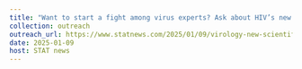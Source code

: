 ```yaml
---
title: "Want to start a fight among virus experts? Ask about HIV’s new name"
collection: outreach
outreach_url: https://www.statnews.com/2025/01/09/virology-new-scientific-names-for-hiv-covid-19-in-updated-viral-taxonomy/
date: 2025-01-09
host: STAT news
---
```

